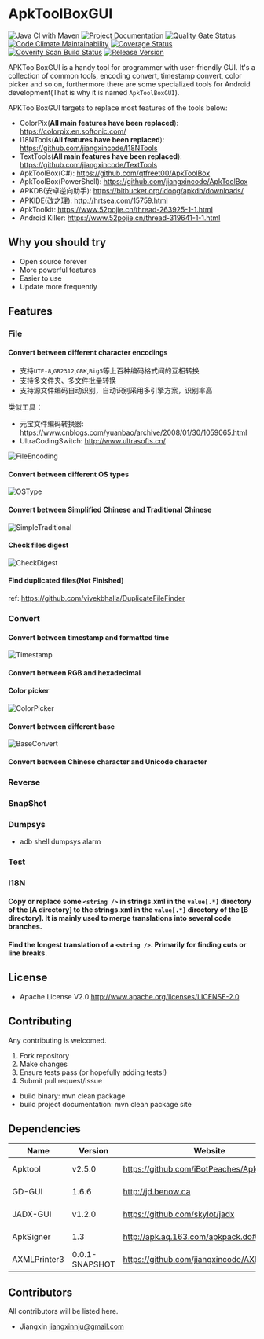 # ApkToolBoxGUI

![Java CI with Maven](https://github.com/jiangxincode/ApkToolBoxGUI/workflows/Java%20CI%20with%20Maven/badge.svg)
[![Project Documentation](https://img.shields.io/badge/Aloys-Project%20Documentation-green.svg)](https://jiangxincode.github.io/ApkToolBoxGUI)
[![Quality Gate Status](https://sonarcloud.io/api/project_badges/measure?project=jiangxincode_ApkToolBoxGUI&metric=alert_status)](https://sonarcloud.io/dashboard?id=jiangxincode_ApkToolBoxGUI)
[![Code Climate Maintainability](https://api.codeclimate.com/v1/badges/fb8d289a4b0ee14f9d8b/maintainability)](https://codeclimate.com/github/jiangxincode/ApkToolBoxGUI/maintainability)
[![Coverage Status](https://coveralls.io/repos/github/jiangxincode/ApkToolBoxGUI/badge.svg?branch=master)](https://coveralls.io/github/jiangxincode/ApkToolBoxGUI?branch=master)
[![Coverity Scan Build Status](https://scan.coverity.com/projects/19016/badge.svg)](https://scan.coverity.com/projects/jiangxincode-apktoolboxgui)
[![Release Version](https://img.shields.io/github/v/release/jiangxincode/ApkToolBoxGUI?include_prereleases&sort=semver)](https://github.com/jiangxincode/ApkToolBoxGUI/releases/latest)


APKToolBoxGUI is a handy tool for programmer with user-friendly GUI. It's a collection of common tools, encoding convert, timestamp convert, color picker and so on, furthermore there are some specialized tools for Android development(That is why it is named `ApkToolBoxGUI`).

APKToolBoxGUI targets to replace most features of the tools below:

* ColorPix(**All main features have been replaced**): <https://colorpix.en.softonic.com/>
* I18NTools(**All features have been replaced**): <https://github.com/jiangxincode/I18NTools>
* TextTools(**All main features have been replaced**): <https://github.com/jiangxincode/TextTools>
* ApkToolBox(C#): <https://github.com/qtfreet00/ApkToolBox>
* ApkToolBox(PowerShell): <https://github.com/jiangxincode/ApkToolBox>
* APKDB(安卓逆向助手): <https://bitbucket.org/idoog/apkdb/downloads/>
* APKIDE(改之理): <http://hrtsea.com/15759.html>
* ApkToolkit: <https://www.52pojie.cn/thread-263925-1-1.html>
* Android Killer: <https://www.52pojie.cn/thread-319641-1-1.html>

## Why you should try

* Open source forever
* More powerful features
* Easier to use
* Update more frequently

## Features

### File

#### Convert between different character encodings

* 支持`UTF-8`,`GB2312`,`GBK`,`Big5`等上百种编码格式间的互相转换
* 支持多文件夹、多文件批量转换
* 支持源文件编码自动识别，自动识别采用多引擎方案，识别率高

类似工具：

* 元宝文件编码转换器: <https://www.cnblogs.com/yuanbao/archive/2008/01/30/1059065.html>
* UltraCodingSwitch: <http://www.ultrasofts.cn/>

![FileEncoding](https://raw.githubusercontent.com/wiki/jiangxincode/ApkToolBoxGUI/FileEncoding_01.png)

#### Convert between different OS types

![OSType](https://raw.githubusercontent.com/wiki/jiangxincode/ApkToolBoxGUI/OSType_01.png)

#### Convert between Simplified Chinese and Traditional Chinese

![SimpleTraditional](https://raw.githubusercontent.com/wiki/jiangxincode/ApkToolBoxGUI/SimpleTraditional_01.png)

#### Check files digest

![CheckDigest](https://raw.githubusercontent.com/wiki/jiangxincode/ApkToolBoxGUI/CheckDigest_01.png)

#### Find duplicated files(Not Finished)

ref: <https://github.com/vivekbhalla/DuplicateFileFinder>

### Convert

#### Convert between timestamp and formatted time

![Timestamp](https://raw.githubusercontent.com/wiki/jiangxincode/ApkToolBoxGUI/Timestamp_01.png)

#### Convert between RGB and hexadecimal

#### Color picker

![ColorPicker](https://raw.githubusercontent.com/wiki/jiangxincode/ApkToolBoxGUI/ColorPicker_01.png)

#### Convert between different base

![BaseConvert](https://raw.githubusercontent.com/wiki/jiangxincode/ApkToolBoxGUI/BaseConvert_01.png)

#### Convert between Chinese character and Unicode character

### Reverse

### SnapShot

### Dumpsys

* adb shell dumpsys alarm

### Test

### I18N

#### Copy or replace some `<string />` in strings.xml in the `value[.*]` directory of the [A directory] to the strings.xml in the `value[.*]` directory of the [B directory]. It is mainly used to merge translations into several code branches.

#### Find the longest translation of a `<string />`. Primarily for finding cuts or line breaks.

## License

* Apache License V2.0 <http://www.apache.org/licenses/LICENSE-2.0>

## Contributing

Any contributing is welcomed.

1. Fork repository
2. Make changes
3. Ensure tests pass (or hopefully adding tests!)
4. Submit pull request/issue

* build binary: mvn clean package
* build project documentation: mvn clean package site

## Dependencies

| Name | Version | Website | License
| ------ | ------ | ------ | ------ |
| Apktool | v2.5.0 | <https://github.com/iBotPeaches/Apktool> | Apache 2.0 |
| GD-GUI | 1.6.6 | <http://jd.benow.ca> | GNU GPL v3 |
| JADX-GUI | v1.2.0 | <https://github.com/skylot/jadx> | Apache 2.0 |
| ApkSigner | 1.3 | <http://apk.aq.163.com/apkpack.do#download> | Apache 2.0 |
| AXMLPrinter3 | 0.0.1-SNAPSHOT | <https://github.com/jiangxincode/AXMLPrinter3> | Apache 2.0 |

## Contributors

All contributors will be listed here.

* Jiangxin <jiangxinnju@gmail.com>
